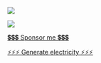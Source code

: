 
![](https://github-readme-stats.vercel.app/api?username=niuhuan)

![](https://github-readme-stats.vercel.app/api/top-langs/?username=niuhuan&layout=compact&langs_count=6)

[💲💲💲 Sponsor me 💲💲💲](https://www.patreon.com/join/niuhuan)

[⚡⚡⚡ Generate electricity ⚡⚡⚡](https://f7zrpn2fgrmrbqzkxynhsmsasi0xkrhv.lambda-url.ap-east-1.on.aws/)

